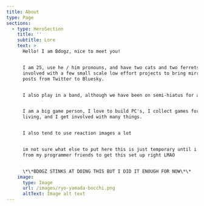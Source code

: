 ```yaml
---
title: About
type: Page
sections:
  - type: HeroSection
    title: ''
    subtitle: Lore
    text: >
      Hello! I am Bdogz, nice to meet you!


      I am 25, use he / him pronouns, and have two cats and two ferrets! I am
      involved with a few small scale low effort projects to bring mirrors of
      posts from Twitter to Bluesky.


      I also play in a band, although we have been on semi-hiatus for a while.


      I am a big game person, I love to build PC's, I collect games for a
      living, and I get involved with many things.


      I also tend to use reaction images a lot


      im not sure what else to put here this is just temporary until i get help
      from my programmer friends to get this set up right LMAO


      \*\*BDOGZ STINKS AT DOING THIS BUT I DID IT ENOUGH FOR NOW\*\*
    image:
      type: Image
      url: /images/ryo-yamada-bocchi.png
      altText: Image alt text
---
```

